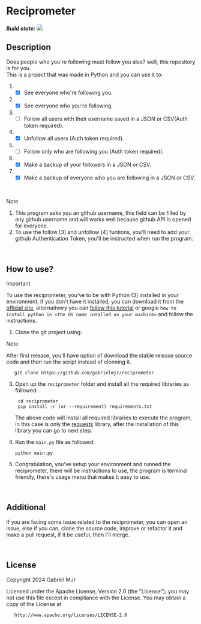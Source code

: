 # Reciprometer

***Build state:***
 ![](https://github.com/gabrielmjr/reciprometer/actions/workflows/python-package.yml/badge.svg)

## Description

Does people who you're following must follow you also? well, this repository is for you.
<br/>
This is a project that was made in Python and you can use it to:
1. - [x] See everyone who're following you.
2. - [x] See everyone who you're following.
3. - [ ] Follow all users with their username saved in a JSON or CSV(Auth token required).
4. - [x] Unfollow all users (Auth token required).
5. - [ ] Follow only who are following you (Auth token required).
6. - [x] Make a backup of your followers in a JSON or CSV.
7. - [x] Make a backup of everyone who you are following in a JSON or CSV.

<br/>

> [!Note]
> 1. This program asks you an github username, this field can be filled by any github username and will works well because github API is opened for everyone.
> 2. To use the follow [3] and unfollow [4] funtions, you'll need to add your github Authentication Token, you'll be instructed when run the program.

<br/>

## How to use?

> [!Important]
> To use the reciprometer, you've to be with Python (3) installed in your environment, if you don't have it installed, you can download it from the [official site](https://www.python.org/downloads/), alternativery you can [follow this tutorial](https://kinsta.com/knowledgebase/install-python/) or google `how to install python in <the OS name intalled on your machine>` and follow the instructions.

1. Clone the git project using:
> [!Note]
> After first release, you'll have option of download the stable release source code and then run the script instead of clonning it.


       git clone https://github.com/gabrielmjr/reciprometer


3. Open up the `reciprometer` folder and install all the required libraries as followed:

        cd reciprometer
        pip install -r (or --requirement) requirements.txt
   The above code will install all required libraries to execute the program, in this case is only the [requests](https://pypi.org/project/requests) library, after the installation of this library you can go to next step.

4. Run the `main.py` file as followed:

       python main.py
   
5. Congratulation, you've setup your environment and runned the reciprometer, there will be instructions to use, the program is terminal friendly, there's usage menu that makes it easy to use.
<br/>

## Additional
If you are facing some issue related to the reciprometer, you can open an issue, else if you can, clone the source code, improve or refactor it and make a pull request, if it be useful, then I'll merge.

<br/>

## License   
Copyright 2024 Gabriel MJr

   Licensed under the Apache License, Version 2.0 (the "License");
   you may not use this file except in compliance with the License.
   You may obtain a copy of the License at

       http://www.apache.org/licenses/LICENSE-2.0
